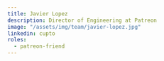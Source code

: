 ```yaml
---
title: Javier Lopez
description: Director of Engineering at Patreon
image: "/assets/img/team/javier-lopez.jpg"
linkedin: cupto
roles:
  - patreon-friend
---
```

